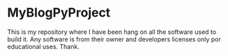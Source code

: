 # MyBlogPyProject
This is my repository where I have been hang on all the software used to build it. Any software is from their owner and developers licenses only por educational uses. Thank.
